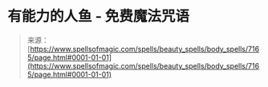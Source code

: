 <!--yml

category: 未分类

date: 2024-06-12 18:42:06

-->

# 有能力的人鱼 - 免费魔法咒语

> 来源：[https://www.spellsofmagic.com/spells/beauty_spells/body_spells/7165/page.html#0001-01-01](https://www.spellsofmagic.com/spells/beauty_spells/body_spells/7165/page.html#0001-01-01)
